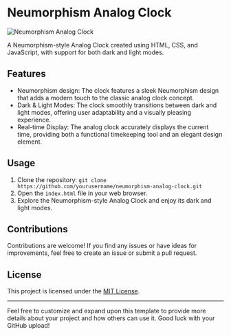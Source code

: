 # Neumorphism Analog Clock

![Neumorphism Analog Clock](https://res.cloudinary.com/dptauqdp8/image/upload/v1692121113/Screenshot_2023-08-15_213743_vwikhu.png)

A Neumorphism-style Analog Clock created using HTML, CSS, and JavaScript, with support for both dark and light modes.

## Features

- Neumorphism design: The clock features a sleek Neumorphism design that adds a modern touch to the classic analog clock concept.
- Dark & Light Modes: The clock smoothly transitions between dark and light modes, offering user adaptability and a visually pleasing experience.
- Real-time Display: The analog clock accurately displays the current time, providing both a functional timekeeping tool and an elegant design element.

## Usage

1. Clone the repository: `git clone https://github.com/yourusername/neumorphism-analog-clock.git`
2. Open the `index.html` file in your web browser.
3. Explore the Neumorphism-style Analog Clock and enjoy its dark and light modes.

## Contributions

Contributions are welcome! If you find any issues or have ideas for improvements, feel free to create an issue or submit a pull request.

## License

This project is licensed under the [MIT License](LICENSE).

---

Feel free to customize and expand upon this template to provide more details about your project and how others can use it. Good luck with your GitHub upload!
